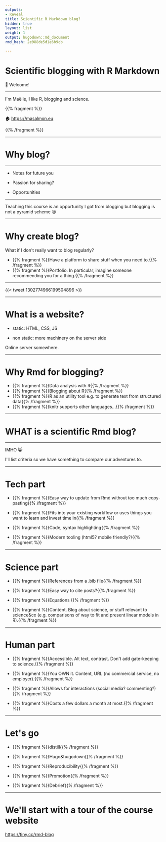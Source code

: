 ```yaml
---
outputs:
- Reveal
title: Scientific R Markdown blog?
hidden: true
layout: list
weight: 1
output: hugodown::md_document
rmd_hash: 2e988de5d1e6b9cb

---
```


Scientific blogging with R Markdown
===================================

:wave: Welcome!

------------------------------------------------------------------------

I'm Maëlle, I like R, blogging and science.

{{% fragment %}}

:house: <a href="https://masalmon.eu" class="uri">https://masalmon.eu</a>

{{% /fragment %}}

------------------------------------------------------------------------

Why blog?
=========

------------------------------------------------------------------------

-   Notes for future you

-   Passion for sharing?

-   Opportunities

------------------------------------------------------------------------

Teaching this course is an opportunity I got from blogging but blogging is not a pyramid scheme :wink:

------------------------------------------------------------------------

Why create blog?
================

What if I don't really want to blog regularly?

<!--html_preserve-->

-   {{% fragment %}}Have a platform to share stuff when you need to.{{% /fragment %}}
-   {{% fragment %}}Portfolio. In particular, imagine someone recommending you for a thing.{{% /fragment %}}

<!--/html_preserve-->
---------------------

{{< tweet 1302774966199504896 >}}

------------------------------------------------------------------------

What is a website?
==================

-   static: HTML, CSS, JS

-   non static: more machinery on the server side

Online server somewhere.

------------------------------------------------------------------------

Why Rmd for blogging?
=====================

-   {{% fragment %}}Data analysis with R{{% /fragment %}}
-   {{% fragment %}}Blogging about R{{% /fragment %}}
-   {{% fragment %}}R as an utility tool e.g. to generate text from structured data{{% /fragment %}}
-   {{% fragment %}}knitr supports other languages...{{% /fragment %}}

------------------------------------------------------------------------

WHAT is a scientific Rmd blog?
==============================

------------------------------------------------------------------------

IMHO :smile_cat:

I'll list criteria so we have something to compare our adventures to.

------------------------------------------------------------------------

Tech part
=========

<!--html_preserve-->

-   {{% fragment %}}Easy way to update from Rmd without too much copy-pasting{{% /fragment %}}

-   {{% fragment %}}Fits into your existing workflow or uses things you want to learn and invest time in{{% /fragment %}}

-   {{% fragment %}}Code, syntax highlighting{{% /fragment %}}

-   {{% fragment %}}Modern tooling (html5? mobile friendly?){{% /fragment %}}

<!--/html_preserve-->
---------------------

Science part
============

-   {{% fragment %}}References from a .bib file{{% /fragment %}}

-   {{% fragment %}}Easy way to cite posts?{{% /fragment %}}

-   {{% fragment %}}Equations {{% /fragment %}}

-   {{% fragment %}}Content. Blog about science, or stuff relevant to science&co (e.g. comparisons of way to fit and present linear models in R).{{% /fragment %}}

------------------------------------------------------------------------

Human part
==========

-   {{% fragment %}}Accessible. Alt text, contrast. Don't add gate-keeping to science.{{% /fragment %}}

-   {{% fragment %}}You OWN it. Content, URL (no commercial service, no employer).{{% /fragment %}}

-   {{% fragment %}}Allows for interactions (social media? commenting?){{% /fragment %}}

-   {{% fragment %}}Costs a few dollars a month at most.{{% /fragment %}}

------------------------------------------------------------------------

Let's go
========

-   {{% fragment %}}distill{{% /fragment %}}

-   {{% fragment %}}Hugo&hugodown{{% /fragment %}}

-   {{% fragment %}}Reproducibility{{% /fragment %}}

-   {{% fragment %}}Promotion{{% /fragment %}}

-   {{% fragment %}}Debrief{{% /fragment %}}

------------------------------------------------------------------------

We'll start with a tour of the course website
=============================================

<a href="https://tiny.cc/rmd-blog" class="uri">https://tiny.cc/rmd-blog</a>

